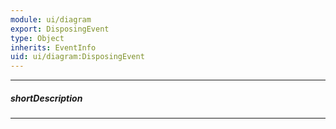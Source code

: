 ```yaml
---
module: ui/diagram
export: DisposingEvent
type: Object
inherits: EventInfo
uid: ui/diagram:DisposingEvent
---
```

---
##### shortDescription
<!-- Description goes here -->

---
<!-- Description goes here -->